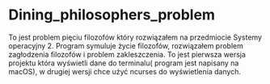 # Dining_philosophers_problem
To jest problem pięciu filozofów który rozwiązałem na przedmiocie Systemy operacyjny 2.
Program symuluje życie filozofów, rozwiązałem problem zagłodzenia filozofów i problem zakleszczenia.
To jest pierwsza wersja projektu która wyświetli dane do terminalu( program jest napisany na macOS),
w drugiej wersji chce użyć ncurses do wyświetlenia danych.  
